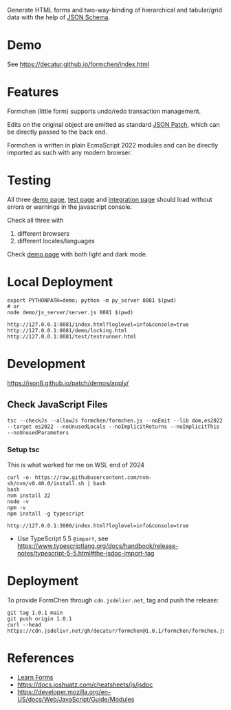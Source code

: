 Generate HTML forms and two-way-binding of hierarchical and tabular/grid data with the help of [JSON Schema](https://json-schema.org).

# Demo

See https://decatur.github.io/formchen/index.html

# Features 

Formchen (little form) supports undo/redo transaction management.

Edits on the original object are emitted as standard [JSON Patch](https://tools.ietf.org/html/rfc6902),
which can be directly passed to the back end.

Formchen is written in plain EcmaScript 2022 modules and can be directly imported as such with any modern browser.

# Testing

All three [demo page](https://decatur.github.io/formchen/index.html), [test page](https://decatur.github.io/formchen/test/testrunner.html) and
[integration page](https://decatur.github.io/formchen/demo/locking.html) should load without errors or warnings in the javascript console.

Check all three with
1. different browsers
2. different locales/languages

Check [demo page](https://decatur.github.io/formchen/index.html) with both light and dark mode.

# Local Deployment

```
export PYTHONPATH=demo; python -m py_server 8081 $(pwd)
# or
node demo/js_server/server.js 8081 $(pwd)
```

```
http://127.0.0.1:8081/index.html?loglevel=info&console=true
http://127.0.0.1:8081/demo/locking.html
http://127.0.0.1:8081/test/testrunner.html
```

# Development

https://json8.github.io/patch/demos/apply/

## Check JavaScript Files

```
tsc --checkJs --allowJs formchen/formchen.js --noEmit --lib dom,es2022 --target es2022 --noUnusedLocals --noImplicitReturns --noImplicitThis --noUnusedParameters
```

### Setup tsc

This is what worked for me on WSL end of 2024
```
curl -o- https://raw.githubusercontent.com/nvm-sh/nvm/v0.40.0/install.sh | bash
bash
nvm install 22
node -v
npm -v
npm install -g typescript
```

```
http://127.0.0.1:3000/index.html?loglevel=info&console=true
```

* Use TypeScript 5.5 `@import`, see 
https://www.typescriptlang.org/docs/handbook/release-notes/typescript-5-5.html#the-jsdoc-import-tag



# Deployment

To provide FormChen through `cdn.jsdelivr.net`, tag and push the release:

```
git tag 1.0.1 main
git push origin 1.0.1
curl --head https://cdn.jsdelivr.net/gh/decatur/formchen@1.0.1/formchen/formchen.js
```

# References

* [Learn Forms](https://web.dev/learn/forms)
* https://docs.joshuatz.com/cheatsheets/js/jsdoc
* https://developer.mozilla.org/en-US/docs/Web/JavaScript/Guide/Modules






